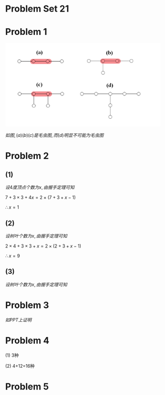 # Problem Set 21

# Problem 1

![](2021-01-03-16-23-33.png)

$如图, (a)(b)(c)是毛虫图, 而(d)明显不可能为毛虫图$

# Problem 2

## (1)

$设4度顶点个数为x, 由握手定理可知$

$7+3\times3+4x=2\times(7+3+x-1)$

$\therefore x=1$

## (2)

$设树叶个数为x, 由握手定理可知$

$2\times4+3\times3+x=2\times(2+3+x-1)$

$\therefore x=9$

## (3)

$设树叶个数为x, 由握手定理可知$


# Problem 3

$如PPT上证明$


# Problem 4

(1) 3种

(2) 4+12=16种


# Problem 5


